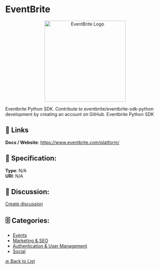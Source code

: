 # EventBrite
<p align="center">
    <img width="256" src="https://raw.githubusercontent.com/apis-list/apis-list/main/apis/eventbrite/logo_256x256.png" alt="EventBrite Logo"/>
</p>

Eventbrite Python SDK. Contribute to eventbrite/eventbrite-sdk-python development by creating an account on GitHub.  Eventbrite Python SDK

##  🔗 Links
**Docs / Website**: https://www.eventbrite.com/platform/

## 🧬 Specification:
**Type**: N/A  
**URI**: N/A

## 💬 Discussion:
[Create discussion](https://github.com/apis-list/apis-list/discussions/new)

## 🗄️ Categories:
- [Events](https://github.com/apis-list/apis-list#events)
- [Marketing & SEO](https://github.com/apis-list/apis-list#marketing--seo)
- [Authentication & User Management](https://github.com/apis-list/apis-list#authentication--user-management)
- [Social](https://github.com/apis-list/apis-list#social)




[🔙 Back to List](https://github.com/apis-list/apis-list)
